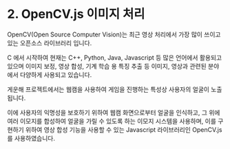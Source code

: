 
# 2. OpenCV.js 이미지 처리

OpenCV(Open Source Computer Vision)는 최근 영상 처리에서 가장 많이 쓰이고 있는 오픈소스 라이브러리 입니다.

C 에서 시작하여 현재는 C++, Python, Java, Javascript 등 많은 언어에서 활용되고 있으며 이미지 보정, 영상 합성, 기계 학습 용 특징 추출 등 이미지, 영상과 관련된 분야에서 다양하게 사용되고 있습니다.

게운해 프로젝트에서는 웹캠을 사용하여 게임을 진행하는 특성상 사용자의 얼굴이 노출됩니다.

이에 사용자의 익명성을 보호하기 위하여 웹캠 화면으로부터 얼굴을 인식하고, 그 위에 여러 이모지를 합성하여 얼굴을 가릴 수 있도록 하는 이모지 시스템을 사용하며, 이를 구현하기 위하여 영상 합성 기능을 사용할 수 있는 Javascript 라이브러리인 OpenCV.js 를 사용하였습니다.
